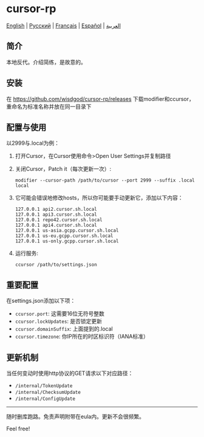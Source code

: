 # cursor-rp

[English](README.en.md) | [Русский](README.ru.md) | [Français](README.fr.md) | [Español](README.es.md) | [العربية](README.ar.md)

## 简介
本地反代。介绍简练，是故意的。

## 安装
在 https://github.com/wisdgod/cursor-rp/releases 下载modifier和ccursor，重命名为标准名称并放在同一目录下

## 配置与使用
以2999与.local为例：

1. 打开Cursor，在Cursor使用命令>Open User Settings并复制路径
2. 关闭Cursor，Patch it（每次更新一次）:
   ```
   modifier --cursor-path /path/to/cursor --port 2999 --suffix .local local
   ```

3. 它可能会错误地修改hosts，所以你可能要手动更新它，添加以下内容：
   ```
   127.0.0.1 api2.cursor.sh.local
   127.0.0.1 api3.cursor.sh.local
   127.0.0.1 repo42.cursor.sh.local
   127.0.0.1 api4.cursor.sh.local
   127.0.0.1 us-asia.gcpp.cursor.sh.local
   127.0.0.1 us-eu.gcpp.cursor.sh.local
   127.0.0.1 us-only.gcpp.cursor.sh.local
   ```

4. 运行服务:
   ```
   ccursor /path/to/settings.json
   ```

## 重要配置
在settings.json添加以下项：
- `ccursor.port`: 这需要16位无符号整数
- `ccursor.lockUpdates`: 是否锁定更新
- `ccursor.domainSuffix`: 上面提到的.local
- `ccursor.timezone`: 你IP所在的时区标识符（IANA标准）

## 更新机制
当任何变动时使用http协议的GET请求以下对应路径：
- `/internal/TokenUpdate`
- `/internal/ChecksumUpdate`
- `/internal/ConfigUpdate`

---

随时删库跑路。免责声明附带在eula内。更新不会很频繁。

Feel free!